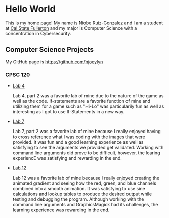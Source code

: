 # Hello World

This is my home page! My name is Niobe Ruiz-Gonzalez and I am a student at [Cal State Fullerton](http://www.fullerton.edu/) and my major is Computer Science with a concentration in Cybersecurity.

## Computer Science Projects

My GitHub page is https://github.com/njoeylyn

### CPSC 120

* [Lab 4](https://github.com/cpsc-fall-2024/cpsc-120-lab-04-sopheakca-niobe_lab4/tree/main/part-2)

    Lab 4, part 2 was a favorite lab of mine due to the nature of the game as well as the code. If-statements are a favorite function of mine and utilizing them for a game such as "Hi-Lo" was particularily fun as well as interesting as I got to use If-Statements in a new way. 

* [Lab 7](https://github.com/cpsc-fall-2024/cpsc-120-lab-07-hannah-and-niobe/tree/main/part-1) 

    Lab 7, part 2 was a favorite lab of mine because I really enjoyed having to cross reference what I was coding with the images that were provided. It was fun and a good learning experience as well as satisfying to see the arguments we provided get validated. Working with command line arguments did prove to be difficult, however, the learing experiencE was satisfying and rewarding in the end.


* [Lab 12](https://github.com/cpsc-fall-2024/cpsc-120-lab-12-niobe_katelyn_lab12/tree/main/part-1) 

    Lab 12 was a favorite lab of mine because I really enjoyed creating the animated gradient and seeing how the red, green, and blue channels combined into a smooth animation. It was satisfying to use sine calculations and lookup tables to produce the desired output while testing and debugging the program. Although working with the command line arguments and GraphicsMagick had its challenges, the learning experience was rewarding in the end.

